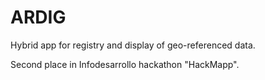 # ARDIG

Hybrid app for registry and display of geo-referenced data.

Second place in Infodesarrollo hackathon "HackMapp".

